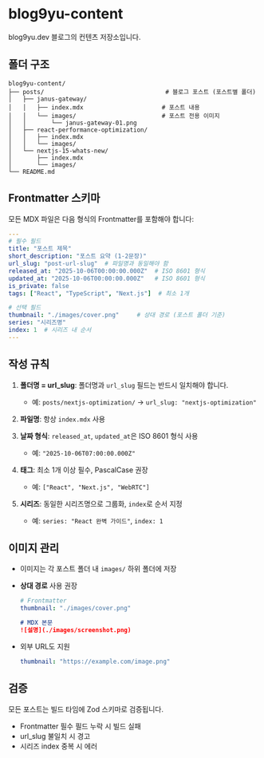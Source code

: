 # blog9yu-content

blog9yu.dev 블로그의 컨텐츠 저장소입니다.

## 폴더 구조

```
blog9yu-content/
├── posts/                                  # 블로그 포스트 (포스트별 폴더)
│   ├── janus-gateway/
│   │   ├── index.mdx                      # 포스트 내용
│   │   └── images/                        # 포스트 전용 이미지
│   │       └── janus-gateway-01.png
│   ├── react-performance-optimization/
│   │   ├── index.mdx
│   │   └── images/
│   └── nextjs-15-whats-new/
│       ├── index.mdx
│       └── images/
└── README.md
```

## Frontmatter 스키마

모든 MDX 파일은 다음 형식의 Frontmatter를 포함해야 합니다:

```yaml
---
# 필수 필드
title: "포스트 제목"
short_description: "포스트 요약 (1-2문장)"
url_slug: "post-url-slug"  # 파일명과 동일해야 함
released_at: "2025-10-06T00:00:00.000Z"  # ISO 8601 형식
updated_at: "2025-10-06T00:00:00.000Z"   # ISO 8601 형식
is_private: false
tags: ["React", "TypeScript", "Next.js"]  # 최소 1개

# 선택 필드
thumbnail: "./images/cover.png"     # 상대 경로 (포스트 폴더 기준)
series: "시리즈명"
index: 1  # 시리즈 내 순서
---
```

## 작성 규칙

1. **폴더명 = url_slug**: 폴더명과 `url_slug` 필드는 반드시 일치해야 합니다.
   - 예: `posts/nextjs-optimization/` → `url_slug: "nextjs-optimization"`

2. **파일명**: 항상 `index.mdx` 사용

3. **날짜 형식**: `released_at`, `updated_at`은 ISO 8601 형식 사용
   - 예: `"2025-10-06T07:00:00.000Z"`

4. **태그**: 최소 1개 이상 필수, PascalCase 권장
   - 예: `["React", "Next.js", "WebRTC"]`

5. **시리즈**: 동일한 시리즈명으로 그룹화, `index`로 순서 지정
   - 예: `series: "React 완벽 가이드"`, `index: 1`

## 이미지 관리

- 이미지는 각 포스트 폴더 내 `images/` 하위 폴더에 저장
- **상대 경로** 사용 권장
  ```yaml
  # Frontmatter
  thumbnail: "./images/cover.png"
  ```
  ```markdown
  # MDX 본문
  ![설명](./images/screenshot.png)
  ```

- 외부 URL도 지원
  ```yaml
  thumbnail: "https://example.com/image.png"
  ```

## 검증

모든 포스트는 빌드 타임에 Zod 스키마로 검증됩니다.
- Frontmatter 필수 필드 누락 시 빌드 실패
- url_slug 불일치 시 경고
- 시리즈 index 중복 시 에러
